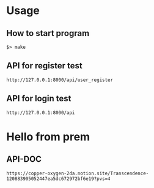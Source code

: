 # Usage

## How to start program
```
$> make
```

## API for register test
```
http://127.0.0.1:8000/api/user_register
```

## API for login test
```
http://127.0.0.1:8000/api
```

# Hello from prem


## API-DOC
```
https://copper-oxygen-2da.notion.site/Transcendence-120883905052447ea5dc672972bf6e19?pvs=4
```
